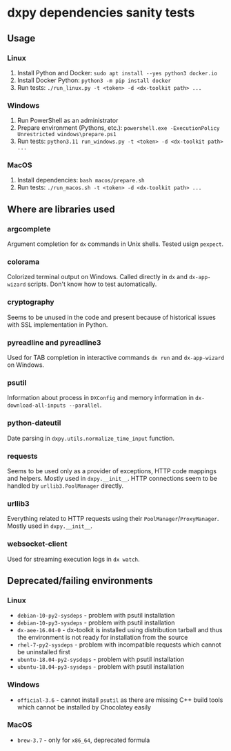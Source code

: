 # dxpy dependencies sanity tests

## Usage

### Linux

1. Install Python and Docker: `sudo apt install --yes python3 docker.io`
2. Install Docker Python: `python3 -m pip install docker`
3. Run tests: `./run_linux.py -t <token> -d <dx-toolkit path> ...`

### Windows

1. Run PowerShell as an administrator
2. Prepare environment (Pythons, etc.): `powershell.exe -ExecutionPolicy Unrestricted windows\prepare.ps1`
3. Run tests: `python3.11 run_windows.py -t <token> -d <dx-toolkit path> ...`


### MacOS

1. Install dependencies: `bash macos/prepare.sh`
2. Run tests: `./run_macos.sh -t <token> -d <dx-toolkit path> ...`

## Where are libraries used


### argcomplete

Argument completion for `dx` commands in Unix shells. Tested usign `pexpect`.

### colorama

Colorized terminal output on Windows. Called directly in `dx` and `dx-app-wizard` scripts. Don't know how to test automatically.

### cryptography

Seems to be unused in the code and present because of historical issues with SSL implementation in Python.

### pyreadline and pyreadline3

Used for TAB completion in interactive commands `dx run` and `dx-app-wizard` on Windows.

### psutil

Information about process in `DXConfig` and memory information in `dx-download-all-inputs --parallel`.

### python-dateutil

Date parsing in `dxpy.utils.normalize_time_input` function.

### requests

Seems to be used only as a provider of exceptions, HTTP code mappings and helpers. Mostly used in `dxpy.__init__`. HTTP connections seem to be handled by `urllib3.PoolManager` directly.

### urllib3

Everything related to HTTP requests using their `PoolManager`/`ProxyManager`. Mostly used in `dxpy.__init__`.

### websocket-client

Used for streaming execution logs in `dx watch`.

## Deprecated/failing environments

### Linux

* `debian-10-py2-sysdeps` - problem with psutil installation
* `debian-10-py3-sysdeps` - problem with psutil installation
* `dx-aee-16.04-0` - dx-toolkit is installed using distribution tarball and thus the environment is not ready for installation from the source
* `rhel-7-py2-sysdeps` - problem with incompatible requests which cannot be uninstalled first
* `ubuntu-18.04-py2-sysdeps` - problem with psutil installation
* `ubuntu-18.04-py3-sysdeps` - problem with psutil installation

### Windows

* `official-3.6` - cannot install `psutil` as there are missing C++ build tools which cannot be installed by Chocolatey easily

### MacOS

* `brew-3.7` - only for `x86_64`, deprecated formula